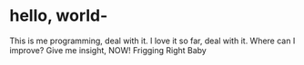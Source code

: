 # hello, world-
This is me programming, deal with it. 
I love it so far, deal with it. 
Where can I improve?
Give me insight, NOW! 
Frigging Right Baby
